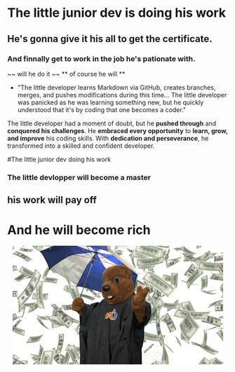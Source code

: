 # The little junior dev is doing his work
## He's gonna give it his all to get the certificate.
### And finnally get to work in the job he's pationate with.
~~ will he do it ~~ ** of course he will **
* "The little developer learns Markdown via GitHub, creates branches, merges, and pushes modifications during this time...
The little developer was panicked as he was learning something new, but he quickly understood that
it's by coding that one becomes a coder."

The little developer had a moment of doubt, but he **pushed through** and 
**conquered his challenges**.
He **embraced every opportunity** to **learn, grow, and improve** his 
coding skills.
With **dedication and perseverance**, he transformed into a skilled and 
confident developer.

#The little junior dev doing his work

### The little devlopper will become a master
## his work will pay off
# And he will become rich

<div align="center">
<img src="assets/money-rain.gif">
</div>
